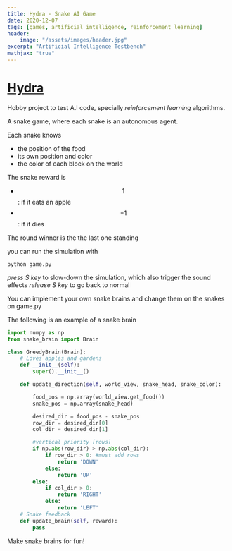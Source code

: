 ```yaml
---
title: Hydra - Snake AI Game
date: 2020-12-07
tags: [games, artificial intelligence, reinforcement learning]
header:
    image: "/assets/images/header.jpg"
excerpt: "Artificial Intelligence Testbench"
mathjax: "true"
---
```


# [Hydra](https://github.com/rocharhs/hydra)

Hobby project to test A.I code, specially *reinforcement learning* algorithms.

A snake game, where each snake is an autonomous agent.

Each snake knows
  - the position of the food
  - its own position and color
  - the color of each block on the world

The snake reward is
  - $$1$$: if it eats an apple
  - $$-1$$: if it dies

The round winner is the the last one standing

you can run the simulation with

```
python game.py
```

*press S key* to slow-down the simulation, which also trigger the sound effects
*release S key* to go back to normal


You can implement your own snake brains and change them on the snakes on game.py


The following is an example of a snake brain


```python
import numpy as np
from snake_brain import Brain

class GreedyBrain(Brain):
    # Loves apples and gardens
    def __init__(self):
        super().__init__()

    def update_direction(self, world_view, snake_head, snake_color):

        food_pos = np.array(world_view.get_food())
        snake_pos = np.array(snake_head)

        desired_dir = food_pos - snake_pos
        row_dir = desired_dir[0]
        col_dir = desired_dir[1]

        #vertical priority [rows]
        if np.abs(row_dir) > np.abs(col_dir):
            if row_dir > 0: #must add rows
                return 'DOWN'
            else:
                return 'UP'
        else:
            if col_dir > 0:
                return 'RIGHT'
            else:
                return 'LEFT'
    # Snake feedback
    def update_brain(self, reward):
        pass
```

Make snake brains for fun!
